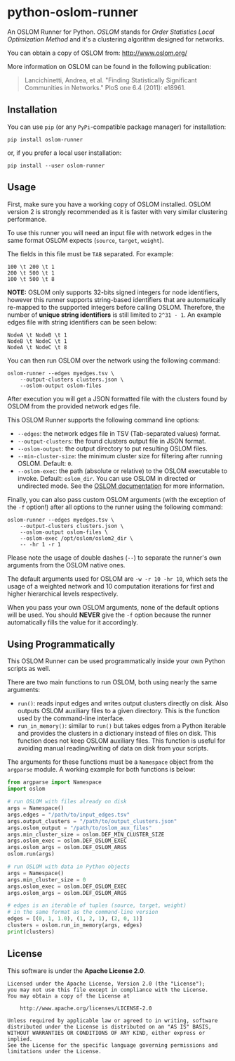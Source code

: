 # python-oslom-runner

An OSLOM Runner for Python. *OSLOM* stands for *Order Statistics Local Optimization Method* and it's a clustering algorithm designed for networks.

You can obtain a copy of OSLOM from: <http://www.oslom.org/>

More information on OSLOM can be found in the following publication:

> Lancichinetti, Andrea, et al. "Finding Statistically Significant Communities in Networks." PloS one 6.4 (2011): e18961.

## Installation

You can use `pip` (or any `PyPi`-compatible package manager) for installation:

    pip install oslom-runner

or, if you prefer a local user installation:

    pip install --user oslom-runner

## Usage

First, make sure you have a working copy of OSLOM installed. OSLOM version 2 is strongly recommended as it is faster with very similar clustering performance.

To use this runner you will need an input file with network edges in the same format OSLOM expects (`source`, `target`, `weight`).

The fields in this file must be `TAB` separated. For example:

    100 \t 200 \t 1
    200 \t 500 \t 1
    100 \t 500 \t 8

**NOTE:** OSLOM only supports 32-bits signed integers for node identifiers, however this runner supports string-based identifiers that are automatically re-mapped to the supported integers before calling OSLOM. Therefore, the number of **unique string identifiers** is still limited to `2^31 - 1`. An example edges file with string identifiers can be seen below:

    NodeA \t NodeB \t 1
    NodeB \t NodeC \t 1
    NodeA \t NodeC \t 8

You can then run OSLOM over the network using the following command:

    oslom-runner --edges myedges.tsv \
        --output-clusters clusters.json \
        --oslom-output oslom-files

After execution you will get a JSON formatted file with the clusters found by OSLOM from the provided network edges file.

This OSLOM Runner supports the following command line options:

* `--edges`: the network edges file in TSV (Tab-separated values) format.
* `--output-clusters`: the found clusters output file in JSON format.
* `--oslom-output`: the output directory to put resulting OSLOM files.
* `--min-cluster-size`: the minimum cluster size for filtering after running OSLOM. Default: `0`.
* `--oslom-exec`: the path (absolute or relative) to the OSLOM executable to invoke. Default: `oslom_dir`. You can use OSLOM in directed or undirected mode. See the [OSLOM documentation](http://www.oslom.org/code/ReadMe.pdf) for more information.

Finally, you can also pass custom OSLOM arguments (with the exception of the `-f` option!) after all options to the runner using the following command:

    oslom-runner --edges myedges.tsv \
        --output-clusters clusters.json \
        --oslom-output oslom-files \
        --oslom-exec /opt/oslom/oslom2_dir \
        -- -hr 1 -r 1

Please note the usage of double dashes (`--`) to separate the runner's own arguments from the OSLOM native ones.

The default arguments used for OSLOM are `-w -r 10 -hr 10`, which sets the usage of a weighted network and 10 computation iterations for first and higher hierarchical levels respectively.

When you pass your own OSLOM arguments, none of the default options will be used. You should **NEVER** give the `-f` option because the runner automatically fills the value for it accordingly.

## Using Programmatically

This OSLOM Runner can be used programmatically inside your own Python scripts as well.

There are two main functions to run OSLOM, both using nearly the same arguments:

* `run()`: reads input edges and writes output clusters directly on disk. Also outputs OSLOM auxiliary files to a given directory. This is the function used by the command-line interface.
* `run_in_memory()`: similar to `run()` but takes edges from a Python iterable and provides the clusters in a dictionary instead of files on disk. This function does not keep OSLOM auxiliary files. This function is useful for avoiding manual reading/writing of data on disk from your scripts.

The arguments for these functions must be a `Namespace` object from the `argparse` module. A working example for both functions is below:
```python
from argparse import Namespace
import oslom

# run OSLOM with files already on disk
args = Namespace()
args.edges = "/path/to/input_edges.tsv"
args.output_clusters = "/path/to/output_clusters.json"
args.oslom_output = "/path/to/oslom_aux_files"
args.min_cluster_size = oslom.DEF_MIN_CLUSTER_SIZE
args.oslom_exec = oslom.DEF_OSLOM_EXEC
args.oslom_args = oslom.DEF_OSLOM_ARGS
oslom.run(args)

# run OSLOM with data in Python objects
args = Namespace()
args.min_cluster_size = 0
args.oslom_exec = oslom.DEF_OSLOM_EXEC
args.oslom_args = oslom.DEF_OSLOM_ARGS

# edges is an iterable of tuples (source, target, weight)
# in the same format as the command-line version
edges = [(0, 1, 1.0), (1, 2, 1), (2, 0, 1)]
clusters = oslom.run_in_memory(args, edges)
print(clusters)
```

## License

This software is under the **Apache License 2.0**.

    Licensed under the Apache License, Version 2.0 (the "License");
    you may not use this file except in compliance with the License.
    You may obtain a copy of the License at

        http://www.apache.org/licenses/LICENSE-2.0

    Unless required by applicable law or agreed to in writing, software
    distributed under the License is distributed on an "AS IS" BASIS,
    WITHOUT WARRANTIES OR CONDITIONS OF ANY KIND, either express or implied.
    See the License for the specific language governing permissions and
    limitations under the License.

